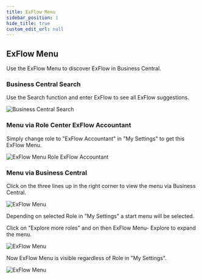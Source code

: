 ```yaml
---
title: ExFlow Menu
sidebar_position: 1
hide_title: true
custom_edit_url: null
---
```

## ExFlow Menu

Use the ExFlow Menu to discover ExFlow in Business Central.

### Business Central Search

Use the Search function and enter ExFlow to see all ExFlow suggestions.

![Business Central Search](@site/static/img/media/business-central-search-001.png)

### Menu via Role Center ExFlow Accountant

Simply change role to "ExFlow Accountant" in "My Settings" to get this
ExFlow Menu.

![ExFlow Menu Role ExFlow Accountant](@site/static/img/media/exflow-menu-001.png)

### Menu via Business Central

Click on the three lines up in the right corner to view the menu via
Business Central.

![ExFlow Menu](@site/static/img/media/exflow-menu-002-extended.png)

Depending on selected Role in "My Settings" a start menu will be
selected.

Click on "Explore more roles" and on then ExFlow Menu- Explore to expand
the menu.

![ExFlow Menu](@site/static/img/media/exflow-menu-003-extended.png)

Now ExFlow Menu is visible regardless of Role in "My Settings".

![ExFlow Menu](@site/static/img/media/exflow-menu-004-extended.png)
